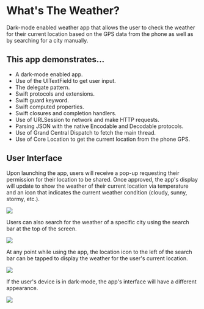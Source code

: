 # What's The Weather?

Dark-mode enabled weather app that allows the user to check the weather for their current location based on the GPS data from the phone as well as by searching for a city manually.

## This app demonstrates...

* A dark-mode enabled app.
* Use of the UITextField to get user input.
* The delegate pattern.
* Swift protocols and extensions.
* Swift guard keyword.
* Swift computed properties.
* Swift closures and completion handlers.
* Use of URLSession to network and make HTTP requests.
* Parsing JSON with the native Encodable and Decodable protocols.
* Use of Grand Central Dispatch to fetch the main thread.
* Use of Core Location to get the current location from the phone GPS.

## User Interface

Upon launching the app, users will receive a pop-up requesting their permission for their location to be shared. Once approved, the app's display will update to show the weather of their current location via temperature and an icon that indicates the current weather condition (cloudy, sunny, stormy, etc.).

![](https://github.com/michaelhandkins/whats-the-weather/blob/master/wtw_permission.gif)

Users can also search for the weather of a specific city using the search bar at the top of the screen.

![](https://github.com/michaelhandkins/whats-the-weather/blob/master/wtw_location.gif)

At any point while using the app, the location icon to the left of the search bar can be tapped to display the weather for the user's current location.

![](https://github.com/michaelhandkins/whats-the-weather/blob/master/wtw_location.gif)

If the user's device is in dark-mode, the app's interface will have a different appearance.

![](https://github.com/michaelhandkins/whats-the-weather/blob/master/wtw_darkmode.png)
